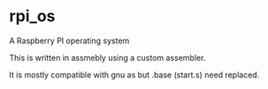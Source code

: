 rpi_os
======

A Raspberry PI operating system


This is written in assmebly using a custom assembler. 

It is mostly compatible with gnu as but .base (start.s) need replaced.
